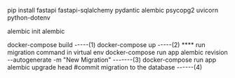 pip install fastapi fastapi-sqlalchemy pydantic alembic psycopg2 uvicorn python-dotenv

alembic init alembic

docker-compose build -----(1)
docker-compose up -----(2)
**** run migration command in virtual env
docker-compose run app alembic revision --autogenerate -m "New Migration" -------(3)
docker-compose run app alembic upgrade head #commit migration to the database ------(4)